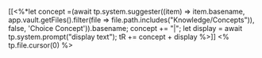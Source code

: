 [[<%*let concept =(await tp.system.suggester((item) => item.basename, app.vault.getFiles().filter(file => file.path.includes("Knowledge/Concepts")), false, 'Choice Concept')).basename;
concept += "|";
let display = await tp.system.prompt("display text");
tR += concept + display %>]] <% tp.file.cursor(0) %>